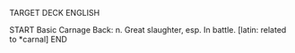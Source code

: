 TARGET DECK
ENGLISH

START
Basic
Carnage
Back: n. Great slaughter, esp. In battle. [latin: related to *carnal]
END
